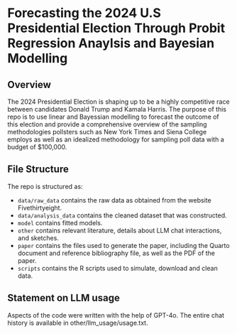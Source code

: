 # Forecasting the 2024 U.S Presidential Election Through Probit Regression Anaylsis and Bayesian Modelling

## Overview

The 2024 Presidential Election is shaping up to be a highly competitive race between candidates Donald Trump and Kamala Harris. The purpose of this repo is to use linear and Bayessian modelling to forecast the outcome of this election and provide a comprehensive overview of the sampling methodologies pollsters such as New York Times and Siena College employs as well as an idealized methodology for sampling poll data with a budget of $100,000. 


## File Structure

The repo is structured as:

-   `data/raw_data` contains the raw data as obtained from the website Fivethirtyeight. 
-   `data/analysis_data` contains the cleaned dataset that was constructed.
-   `model` contains fitted models. 
-   `other` contains relevant literature, details about LLM chat interactions, and sketches.
-   `paper` contains the files used to generate the paper, including the Quarto document and reference bibliography file, as well as the PDF of the paper. 
-   `scripts` contains the R scripts used to simulate, download and clean data.


## Statement on LLM usage

Aspects of the code were written with the help of GPT-4o. The entire chat history is available in other/llm_usage/usage.txt.
